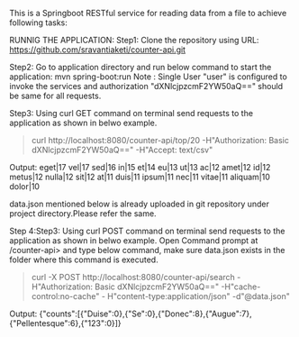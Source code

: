 
This is a Springboot RESTful service for reading data from a file to achieve following tasks:

  
  RUNNIG THE APPLICATION:
  Step1: Clone the repository using URL:
         https://github.com/sravantiaketi/counter-api.git
  
  Step2: Go to application directory and run below command to start the application:
  mvn spring-boot:run
  Note : Single User "user" is configured to invoke the services and authorization "dXNlcjpzcmF2YW50aQ==" should be same
  for all requests.
  
  Step3: Using curl GET command on terminal send  requests to the application as shown in belwo example.
  >curl http://localhost:8080/counter-api/top/20 -H"Authorization: Basic dXNlcjpzcmF2YW50aQ==" -H"Accept: text/csv"
  
  Output: 
  eget|17
  vel|17
  sed|16
  in|15
  et|14
  eu|13
  ut|13
  ac|12
  amet|12
  id|12
  metus|12
  nulla|12
  sit|12
  at|11
  duis|11
  ipsum|11
  nec|11
  vitae|11
  aliquam|10
  dolor|10
  
  data.json mentioned below is already uploaded in git repository under project directory.Please refer the same.
  
  Step 4:Step3: Using curl POST command on terminal send  requests to the application as shown in belwo example.
  Open Command prompt at /counter-api> and type below command, make sure data.json exists in the folder where this command is executed.
  >curl -X POST  http://localhost:8080/counter-api/search -H"Authorization: Basic dXNlcjpzcmF2YW50aQ==" -H"cache-control:no-cache" -       H"content-type:application/json" -d"@data.json"
  
  Output:
  {"counts":[{"Duise":0},{"Se":0},{"Donec":8},{"Augue":7},{"Pellentesque":6},{"123":0}]}
